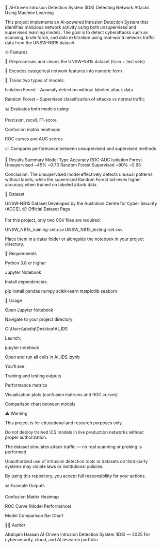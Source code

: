 🧠 AI-Driven Intrusion Detection System (IDS)
Detecting Network Attacks Using Machine Learning

This project implements an AI-powered Intrusion Detection System that identifies malicious network activity using both unsupervised and supervised learning models.
The goal is to detect cyberattacks such as scanning, brute force, and data exfiltration using real-world network traffic data from the UNSW-NB15 dataset.

⚙️ Features

🧩 Preprocesses and cleans the UNSW-NB15 dataset (train + test sets)

🔢 Encodes categorical network features into numeric form

🤖 Trains two types of models:

Isolation Forest – Anomaly detection without labeled attack data

Random Forest – Supervised classification of attacks vs normal traffic

📊 Evaluates both models using:

Precision, recall, F1-score

Confusion matrix heatmaps

ROC curves and AUC scores

📈 Compares performance between unsupervised and supervised methods

🧪 Results Summary
Model	Type	Accuracy	ROC-AUC
Isolation Forest	Unsupervised	~45%	~0.70
Random Forest	Supervised	~90%	~0.95

Conclusion:
The unsupervised model effectively detects unusual patterns without labels, while the supervised Random Forest achieves higher accuracy when trained on labeled attack data.

📂 Dataset

UNSW-NB15 Dataset
Developed by the Australian Centre for Cyber Security (ACCS).
📦 Official Dataset Page

For this project, only two CSV files are required:

UNSW_NB15_training-set.csv
UNSW_NB15_testing-set.csv


Place them in a data/ folder or alongside the notebook in your project directory.

🧰 Requirements

Python 3.8 or higher

Jupyter Notebook

Install dependencies:

pip install pandas numpy scikit-learn matplotlib seaborn

🚀 Usage

Open Jupyter Notebook

Navigate to your project directory:

C:\Users\abdiq\Desktop\AI_IDS


Launch:

jupyter notebook


Open and run all cells in AI_IDS.ipynb

You’ll see:

Training and testing outputs

Performance metrics

Visualization plots (confusion matrices and ROC curves)

Comparison chart between models

⚠️ Warning

This project is for educational and research purposes only.

Do not deploy trained IDS models in live production networks without proper authorization.

The dataset simulates attack traffic — no real scanning or probing is performed.

Unauthorized use of intrusion detection tools or datasets on third-party systems may violate laws or institutional policies.

By using this repository, you accept full responsibility for your actions.

📊 Example Outputs

Confusion Matrix Heatmap

ROC Curve (Model Performance)

Model Comparison Bar Chart

🧑‍💻 Author

Abdiqani Hassan
AI-Driven Intrusion Detection System (IDS) — 2025
For cybersecurity, cloud, and AI research portfolio
